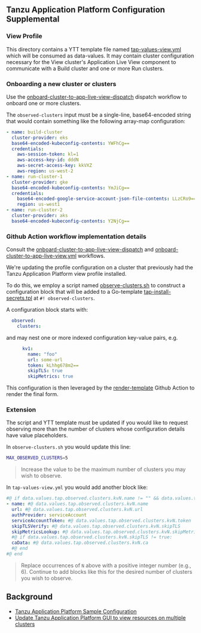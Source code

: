 ## Tanzu Application Platform Configuration Supplemental

### View Profile

This directory contains a YTT template file named [tap-values-view.yml](tap-values-view.yml) which will be consumed as data-values.  It may contain cluster configuration necessary for the View cluster's Application Live View component to communicate with a Build cluster and one or more Run clusters.

### Onboarding a new cluster or clusters

Use the [onboard-cluster-to-app-live-view-dispatch](../../../../../../../actions/workflows/onboard-cluster-to-app-live-view-dispatch.yml) dispatch workflow to onboard one or more clusters.

The `observed-clusters` input must be a single-line, base64-encoded string that would contain something like the following array-map configuration:

```yaml
- name: build-cluster
  cluster-provider: eks
  base64-encoded-kubeconfig-contents: YWFhCg==
  credentials:
    aws-session-token: kl=1
    aws-access-key-id: dddN
    aws-secret-access-key: kkVXZ
    aws-region: us-west-2
- name: run-cluster-1
  cluster-provider: gke
  base64-encoded-kubeconfig-contents: YmJiCg==
  credentials:
    base64-encoded-google-service-account-json-file-contents: LLzCRo9==
    region: us-west1
- name: run-cluster-2
  cluster-provider: aks
  base64-encoded-kubeconfig-contents: Y2NjCg==
```

### Github Action workflow implementation details

Consult the [onboard-cluster-to-app-live-view-dispatch](../../../../../.github/workflows/onboard-cluster-to-app-live-view-dispatch.yml) and [onboard-cluster-to-app-live-view.yml](../../../../../.github/workflows/onboard-cluster-to-app-live-view.yml) workflows.

We're updating the profile configuration on a cluster that previously had the Tanzu Application Platform view profile installed.

To do this, we employ a script named [observe-clusters.sh](../../../../../../scripts/observe-clusters.sh) to construct a configuration block that will be added to a Go-template [tap-install-secrets.tpl](../../../.init/tap-install-secrets.tpl) at `#! observed-clusters`.

A configuration block starts with:

```yaml
  observed:
    clusters:
```

and may nest one or more indexed configuration key-value pairs, e.g.

```yaml
      kv1:
        name: "foo"
        url: some-url
        token: kLhhg678m2==
        skipTLS: true
        skipMetrics: true
```

This configuration is then leveraged by the [render-template](https://github.com/marketplace/actions/render-template) Github Action to render the final form.

### Extension

The script and YTT template must be updated if you would like to request observing more than the number of clusters whose configuration details have value placeholders.

In `observe-clusters.sh` you would update this line:

```bash
MAX_OBSERVED_CLUSTERS=5
```
> Increase the value to be the maximum number of clusters you may wish to observe.

In `tap-values-view.yml` you would add another block like:

```yaml
#@ if data.values.tap.observed.clusters.kvN.name != "" && data.values.tap.observed.clusters.kvN.url != "" && data.values.tap.observed.clusters.kvN.token != ""
- name: #@ data.values.tap.observed.clusters.kvN.name
  url: #@ data.values.tap.observed.clusters.kvN.url
  authProvider: serviceAccount
  serviceAccountToken: #@ data.values.tap.observed.clusters.kvN.token
  skipTLSVerify: #@ data.values.tap.observed.clusters.kvN.skipTLS
  skipMetricsLookup: #@ data.values.tap.observed.clusters.kvN.skipMetrics
  #@ if data.values.tap.observed.clusters.kvN.skipTLS != true:
  caData: #@ data.values.tap.observed.clusters.kvN.ca
  #@ end
#@ end
```
> Replace occurrences of `N` above with a positive integer number (e.g., 6).  Continue to add blocks like this for the desired number of clusters you wish to observe.

## Background

* [Tanzu Application Platform Sample Configuration](https://gist.github.com/clicktruck/72b1b7fd231714dbe24cb39298d17a48)
* [Update Tanzu Application Platform GUI to view resources on multiple clusters](https://docs.vmware.com/en/VMware-Tanzu-Application-Platform/1.5/tap/tap-gui-cluster-view-setup.html#update-tanzu-application-platform-gui-to-view-resources-on-multiple-clusters-1)
